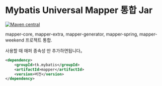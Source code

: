 # Mybatis Universal Mapper 통합 Jar 

[![Maven central](https://maven-badges.herokuapp.com/maven-central/tk.mybatis/mapper/badge.svg)](https://maven-badges.herokuapp.com/maven-central/tk.mybatis/mapper)

mapper-core, mapper-extra, mapper-generator, mapper-spring, mapper-weekend 프로젝트 통합.

사용할 때 매퍼 종속성 만 추가하면됩니다。

```xml
<dependency>
    <groupId>tk.mybatis</groupId>
    <artifactId>mapper</artifactId>
    <version>버전</version>
</dependency>
```

